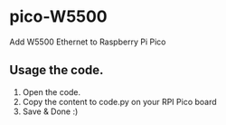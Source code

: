 # pico-W5500
Add W5500 Ethernet to Raspberry Pi Pico

## Usage the code.

1. Open the code.
2. Copy the content to code.py on your RPI Pico board
3. Save & Done :)
